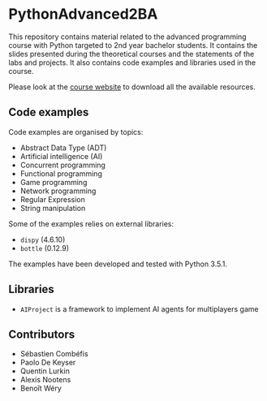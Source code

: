 # PythonAdvanced2BA

This repository contains material related to the advanced programming course with Python targeted to 2nd year bachelor students. It contains the slides presented during the theoretical courses and the statements of the labs and projects. It also contains code examples and libraries used in the course.

Please look at the [course website](http://ecam-brussels.github.io/PythonAdvanced2BA/) to download all the available resources.

## Code examples

Code examples are organised by topics:

- Abstract Data Type (ADT)
- Artificial intelligence (AI)
- Concurrent programming
- Functional programming
- Game programming
- Network programming
- Regular Expression
- String manipulation

Some of the examples relies on external libraries:

- `dispy` (4.6.10)
- `bottle` (0.12.9)

The examples have been developed and tested with Python 3.5.1.

## Libraries

- `AIProject` is a framework to implement AI agents for multiplayers game

## Contributors

- Sébastien Combéfis
- Paolo De Keyser
- Quentin Lurkin
- Alexis Nootens
- Benoît Wéry